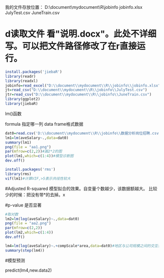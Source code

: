 
我的文件存放位置：
D:\document\mydocument\R\jobinfo
jobinfo.xlsx
JulyTest.csv
JuneTrain.csv

# d读取文件 看"说明.docx"。此处不详细写。可以把文件路径修改了在r直接运行。
```r
install.packages('jiebaR')
library(readr)
library(readxl)
jobinfo=read_excel("D:\\document\\mydocument\\R\\jobinfo\\jobinfo.xlsx",sheet=1)
jt=read_csv("D:\\document\\mydocument\\R\\jobinfo\\JulyTest.csv")
jtr=read_csv("D:\\document\\mydocument\\R\\jobinfo\\JuneTrain.csv")  
library(ggplot2)
library(jiebaR)
```

lm()函数

formula 指定哪一列
data frame格式数据

```r
dat0=read.csv('D:\\document\\mydocument\\R\\jobinfo\\数据分析岗位招聘.csv')
lm1=lm(aveSalary~.,data=dat0)
summary(lm1)
png(file = "aa1.png")
par(mfrow=c(2,2))#画2*2的图
plot(lm1,which=c(1:4))#模型诊断图
dev.off()
```

```r
install.packages('rms')
library(rms)
vif(lm1)#计算VIF,>5表示共线性较大
```



#Adjusted R-squared
模型拟合的效果。自变量个数越少，该数据额越大。
比较少的时候：把没有带*的去掉。x

#p-value
是否显著

```r
#取对数
lm2=lm(log(aveSalary)~.,data=dat0)
png(file = "aa2.png")
par(mfrow=c(2,2))
plot(lm2,which=c(1:4))
dev.off()
```
```r
lm4=lm(log(aveSalary)~.+compScale*area,data=dat0)#地区与公司规模之间的交互作用
summary(step(lm4))
```

#模型预测

predict(lm4,new.data2)
